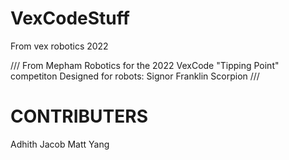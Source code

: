 # VexCodeStuff
From vex robotics 2022

///
From Mepham Robotics for the 2022 VexCode "Tipping Point" competiton
Designed for robots:
Signor Franklin
Scorpion
///

# CONTRIBUTERS
Adhith Jacob
Matt Yang
